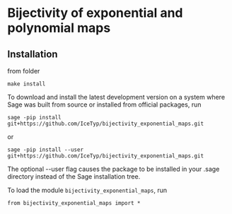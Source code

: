 # Bijectivity of exponential and polynomial maps

## Installation

from folder
```
make install
```

To download and install the latest development version on a system where Sage
was built from source or installed from official packages, run

    sage -pip install git+https://github.com/IceTyp/bijectivity_exponential_maps.git

or

    sage -pip install --user git+https://github.com/IceTyp/bijectivity_exponential_maps.git

The optional --user flag causes the package to be installed in your .sage directory instead of the Sage installation tree.


To load the module `bijectivity_exponential_maps`, run
```
from bijectivity_exponential_maps import *
```


